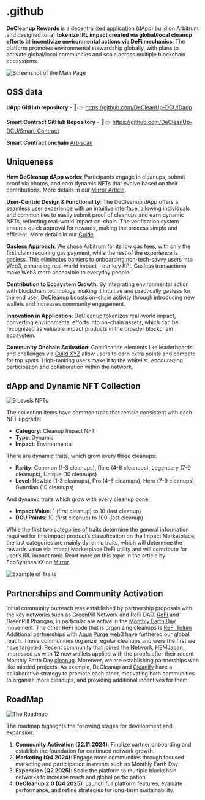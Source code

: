 # .github
**DeCleanup Rewards** is a decentralized application (dApp) build on Arbitrum and designed to:
a) **tokenize IRL impact created via global/local cleanup efforts**
b) **incentivize environmental actions via DeFi mechanics**. 
The platform promotes environmental stewardship globally, with plans to activate global/local communities and scale across multiple blockchain ecosystems.

![Screenshot of the Main Page](https://beige-defiant-spoonbill-537.mypinata.cloud/ipfs/QmWjckBnwWkidWtTQwR17TrQWoo9j3FX5LLwRg8s3n12cN)

## OSS data

**dApp GitHub repository** - 🔗👉 https://github.com/DeCleanUp-DCU/Dapp

**Smart Contract GitHub Repository** - 🔗👉 https://github.com/DeCleanUp-DCU/Smart-Contract

**Smart Contract onchain** [Arbiscan](https://arbiscan.io/address/0xf21389b64e0eb749fd150d0c44742692e19a69c8) 

## Uniqueness

**How DeCleanup dApp works**: Participants engage in cleanups, submit proof via photos, and earn dynamic NFTs that evolve based on their contributions. More details in our [Mirror Article](https://mirror.xyz/decleanupnet.eth/ZzncKRu-Q-leEZkQ48Txm-NQRxG_hH3V3wyHaYUKfYI).

**User-Centric Design & Functionality**: The DeCleanup dApp offers a seamless user experience with an intuitive interface, allowing individuals and communities to easily submit proof of cleanups and earn dynamic NFTs, reflecting real-world impact on-chain. The verification system ensures quick approval for rewards, making the process simple and efficient. 
More details in our [Guide](https://mirror.xyz/decleanupnet.eth/A5uzOpx9HUgXZEopCKUsbgffw9SajL4Q9eECgrguq-4).

**Gasless Approach**: We chose Arbitrum for its low gas fees, with only the first claim requiring gas payment, while the rest of the experience is gasless. This eliminates barriers to onboarding non-tech-savvy users into Web3, enhancing real-world impact - our key KPI. Gasless transactions make Web3 more accessible to everyday people.

**Contribution to Ecosystem Growth**: By integrating environmental action with blockchain technology, making it intuitive and practically gasless for the end user, DeCleanup boosts on-chain activity through introducing new wallets and increases community engagement.

**Innovation in Application**: DeCleanup tokenizes real-world impact, converting environmental efforts into on-chain assets, which can be recognized as valuable impact products in the broader blockchain ecosystem.

**Community Onchain Activation**: Gamification elements like leaderboards and challenges via [Guild XYZ](https://guild.xyz/decleanup-network) allow users to earn extra points and compete for top spots. High-ranking users make it to the whitelist, encouraging participation and collaboration within the network.

## dApp and Dynamic NFT Collection

![9 Levels NFTs](https://beige-defiant-spoonbill-537.mypinata.cloud/ipfs/QmZELVjF8H5VvG1BxhunXK4n6LuK17RBuis5yRepEqxARk)

The collection items have common traits that remain consistent with each NFT upgrade:
- **Category**: Cleanup Impact NFT
- **Type**: Dynamic
- **Impact**: Environmental

There are dynamic traits, which grow every three cleanups:
- **Rarity**: Common (1-3 cleanups), Rare (4-6 cleanups), Legendary (7-9 cleanups), Unique (10 cleanups)
- **Level**: Newbie (1-3 cleanups), Pro (4-6 cleanups), Hero (7-9 cleanups), Guardian (10 cleanups)

And dynamic traits which grow with every cleanup done:
- **Impact Value**: 1 (first cleanup) to 10 (last cleanup)
- **DCU Points**: 10 (first cleanup) to 100 (last cleanup)

While the first two categories of traits determine the general information required for this impact product’s classification on the Impact Marketplace, the last categories are mainly dynamic traits, which will determine the rewards value via Impact Marketplace DeFi utility and will contribute for user’s IRL impact rank. 
Read more on this topic in the article by EcoSynthesisX on [Mirror](https://mirror.xyz/ecosynthesisx.eth/zOdeuaeFfJUFScZZKu1OGF7cWCiRgUHQSGE-14cf8fo).

![Example of Traits](https://beige-defiant-spoonbill-537.mypinata.cloud/ipfs/QmfUA1PomqfsXPZod2oo79nrMq17xT1Rxo8EdWxwFFVHxM)

## Partnerships and Community Activation

Initial community outreach was established by partnership proposals with the key networks such as GreenPill Network and ReFi DAO. [ReFi](https://x.com/refiphangan/status/1837797388368728419?s=61)
and GreenPill Phangan, in particular are active in the [Monthly Earth Day](https://x.com/highlyartistic/status/1837668300425429023?s=61) movement. The other ReFi node that is organizing cleanups is [ReFi Tulum](https://x.com/refitulum/status/1838290711961112606?s=61)
Additional partnerships with [Aqua Purge web3](https://x.com/aquapurgeweb3/status/1822565379593449715?s=61) have furthered our global reach. These communities organize regular cleanups and were the first we have targeted.
Recent community that joined the Network, [HEMJapan](https://x.com/hemjapan?s=21), impressed us with 12 new wallets applied with the proofs after their recent Monthly Earth Day [cleanup](https://x.com/hemjapan/status/1838096871035928649?s=61).
Moreover, we are establishing partnerships with like minded projects. As example, DeCleanup and [Cleanify](https://x.com/cleanify_vet?s=21) have a collaborative strategy to promote each other, motivating both communities to organize more cleanups, and providing additional incentives for them.

## RoadMap

![The Roadmap](https://beige-defiant-spoonbill-537.mypinata.cloud/ipfs/QmcAgDypdKSRtUkoaBGp3puYRWEuyEjT5BauuVmXDYz7y1)

The roadmap highlights the following stages for development and expansion:

1. **Community Activation (22.11.2024)**: Finalize partner onboarding and establish the foundation for continued network growth.
2. **Marketing (Q4 2024)**: Engage more communities through focused marketing and participation in events such as Monthly Earth Day.
3. **Expansion (Q2 2025)**: Scale the platform to multiple blockchain networks to increase reach and global participation.
4. **DeCleanup 2.0 (Q4 2025)**: Launch full platform features, evaluate performance, and refine strategies for long-term sustainability.

